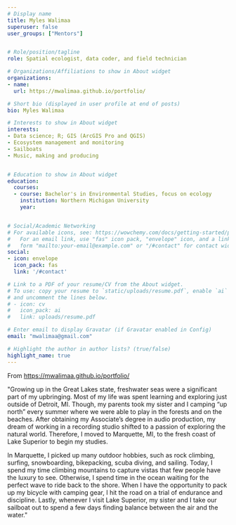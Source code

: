 ```yaml
---
# Display name
title: Myles Walimaa
superuser: false
user_groups: ["Mentors"]


# Role/position/tagline
role: Spatial ecologist, data coder, and field technician

# Organizations/Affiliations to show in About widget
organizations:
- name: 
  url: https://mwalimaa.github.io/portfolio/

# Short bio (displayed in user profile at end of posts)
bio: Myles Walimaa

# Interests to show in About widget
interests:
- Data science; R; GIS (ArcGIS Pro and QGIS)
- Ecosystem management and monitoring
- Sailboats
- Music, making and producing


# Education to show in About widget
education:
  courses:
  - course: Bachelor's in Environmental Studies, focus on ecology
    institution: Northern Michigan University
    year: 


# Social/Academic Networking
# For available icons, see: https://wowchemy.com/docs/getting-started/page-builder/#icons
#   For an email link, use "fas" icon pack, "envelope" icon, and a link in the
#   form "mailto:your-email@example.com" or "/#contact" for contact widget.
social:
- icon: envelope
  icon_pack: fas
  link: '/#contact'

# Link to a PDF of your resume/CV from the About widget.
# To use: copy your resume to `static/uploads/resume.pdf`, enable `ai` icons in `params.toml`,
# and uncomment the lines below.
# - icon: cv
#   icon_pack: ai
#   link: uploads/resume.pdf

# Enter email to display Gravatar (if Gravatar enabled in Config)
email: "mwalimaa@gmail.com"

# Highlight the author in author lists? (true/false)
highlight_name: true
---
```


From https://mwalimaa.github.io/portfolio/

"Growing up in the Great Lakes state, freshwater seas were a significant part of my upbringing. Most of my life was spent learning and exploring just outside of Detroit, MI. Though, my parents took my sister and I camping “up north” every summer where we were able to play in the forests and on the beaches. After obtaining my Associate’s degree in audio production, my dream of working in a recording studio shifted to a passion of exploring the natural world. Therefore, I moved to Marquette, MI, to the fresh coast of Lake Superior to begin my studies.

In Marquette, I picked up many outdoor hobbies, such as rock climbing, surfing, snowboarding, bikepacking, scuba diving, and sailing. Today, I spend my time climbing mountains to capture vistas that few people have the luxury to see. Otherwise, I spend time in the ocean waiting for the perfect wave to ride back to the shore. When I have the opportunity to pack up my bicycle with camping gear, I hit the road on a trial of endurance and discipline. Lastly, whenever I visit Lake Superior, my sister and I take our sailboat out to spend a few days finding balance between the air and the water."







